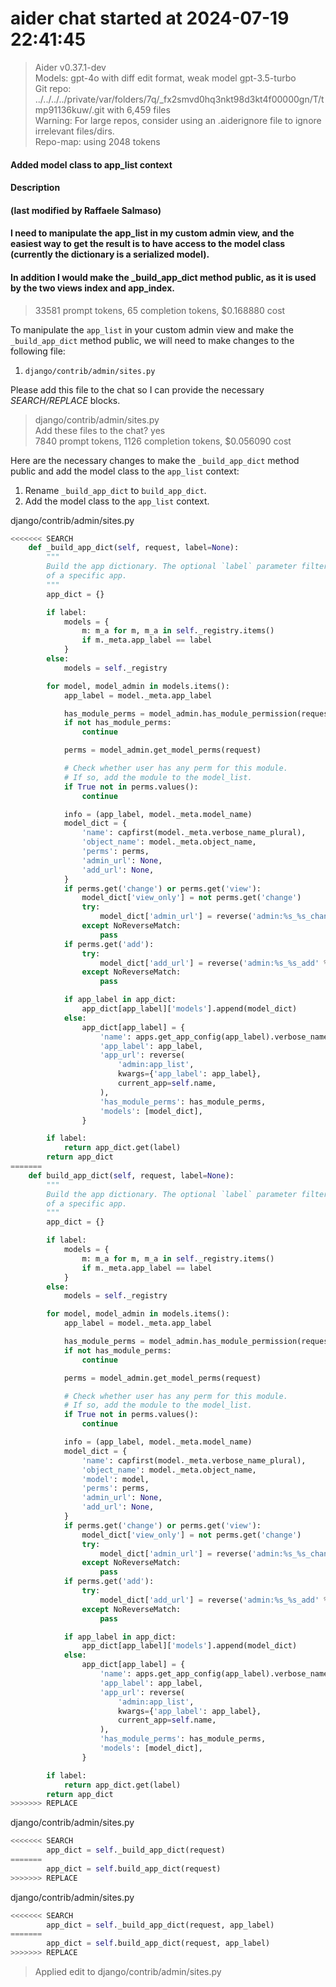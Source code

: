 
# aider chat started at 2024-07-19 22:41:45

> Aider v0.37.1-dev  
> Models: gpt-4o with diff edit format, weak model gpt-3.5-turbo  
> Git repo: ../../../../private/var/folders/7q/_fx2smvd0hq3nkt98d3kt4f00000gn/T/tmp91136kuw/.git with 6,459 files  
> Warning: For large repos, consider using an .aiderignore file to ignore irrelevant files/dirs.  
> Repo-map: using 2048 tokens  

#### Added model class to app_list context  
#### Description  
#### 	   
#### 		(last modified by Raffaele Salmaso)  
#### 	   
#### I need to manipulate the app_list in my custom admin view, and the easiest way to get the result is to have access to the model class (currently the dictionary is a serialized model).  
#### In addition I would make the _build_app_dict method public, as it is used by the two views index and app_index.  
> 33581 prompt tokens, 65 completion tokens, $0.168880 cost  

To manipulate the `app_list` in your custom admin view and make the `_build_app_dict` method public, we will need to make changes to the following file:

1. `django/contrib/admin/sites.py`

Please add this file to the chat so I can provide the necessary *SEARCH/REPLACE* blocks.

> django/contrib/admin/sites.py  
> Add these files to the chat? yes  
> 7840 prompt tokens, 1126 completion tokens, $0.056090 cost  

Here are the necessary changes to make the `_build_app_dict` method public and add the model class to the `app_list` context:

1. Rename `_build_app_dict` to `build_app_dict`.
2. Add the model class to the `app_list` context.

django/contrib/admin/sites.py
```python
<<<<<<< SEARCH
    def _build_app_dict(self, request, label=None):
        """
        Build the app dictionary. The optional `label` parameter filters models
        of a specific app.
        """
        app_dict = {}

        if label:
            models = {
                m: m_a for m, m_a in self._registry.items()
                if m._meta.app_label == label
            }
        else:
            models = self._registry

        for model, model_admin in models.items():
            app_label = model._meta.app_label

            has_module_perms = model_admin.has_module_permission(request)
            if not has_module_perms:
                continue

            perms = model_admin.get_model_perms(request)

            # Check whether user has any perm for this module.
            # If so, add the module to the model_list.
            if True not in perms.values():
                continue

            info = (app_label, model._meta.model_name)
            model_dict = {
                'name': capfirst(model._meta.verbose_name_plural),
                'object_name': model._meta.object_name,
                'perms': perms,
                'admin_url': None,
                'add_url': None,
            }
            if perms.get('change') or perms.get('view'):
                model_dict['view_only'] = not perms.get('change')
                try:
                    model_dict['admin_url'] = reverse('admin:%s_%s_changelist' % info, current_app=self.name)
                except NoReverseMatch:
                    pass
            if perms.get('add'):
                try:
                    model_dict['add_url'] = reverse('admin:%s_%s_add' % info, current_app=self.name)
                except NoReverseMatch:
                    pass

            if app_label in app_dict:
                app_dict[app_label]['models'].append(model_dict)
            else:
                app_dict[app_label] = {
                    'name': apps.get_app_config(app_label).verbose_name,
                    'app_label': app_label,
                    'app_url': reverse(
                        'admin:app_list',
                        kwargs={'app_label': app_label},
                        current_app=self.name,
                    ),
                    'has_module_perms': has_module_perms,
                    'models': [model_dict],
                }

        if label:
            return app_dict.get(label)
        return app_dict
=======
    def build_app_dict(self, request, label=None):
        """
        Build the app dictionary. The optional `label` parameter filters models
        of a specific app.
        """
        app_dict = {}

        if label:
            models = {
                m: m_a for m, m_a in self._registry.items()
                if m._meta.app_label == label
            }
        else:
            models = self._registry

        for model, model_admin in models.items():
            app_label = model._meta.app_label

            has_module_perms = model_admin.has_module_permission(request)
            if not has_module_perms:
                continue

            perms = model_admin.get_model_perms(request)

            # Check whether user has any perm for this module.
            # If so, add the module to the model_list.
            if True not in perms.values():
                continue

            info = (app_label, model._meta.model_name)
            model_dict = {
                'name': capfirst(model._meta.verbose_name_plural),
                'object_name': model._meta.object_name,
                'model': model,
                'perms': perms,
                'admin_url': None,
                'add_url': None,
            }
            if perms.get('change') or perms.get('view'):
                model_dict['view_only'] = not perms.get('change')
                try:
                    model_dict['admin_url'] = reverse('admin:%s_%s_changelist' % info, current_app=self.name)
                except NoReverseMatch:
                    pass
            if perms.get('add'):
                try:
                    model_dict['add_url'] = reverse('admin:%s_%s_add' % info, current_app=self.name)
                except NoReverseMatch:
                    pass

            if app_label in app_dict:
                app_dict[app_label]['models'].append(model_dict)
            else:
                app_dict[app_label] = {
                    'name': apps.get_app_config(app_label).verbose_name,
                    'app_label': app_label,
                    'app_url': reverse(
                        'admin:app_list',
                        kwargs={'app_label': app_label},
                        current_app=self.name,
                    ),
                    'has_module_perms': has_module_perms,
                    'models': [model_dict],
                }

        if label:
            return app_dict.get(label)
        return app_dict
>>>>>>> REPLACE
```

django/contrib/admin/sites.py
```python
<<<<<<< SEARCH
        app_dict = self._build_app_dict(request)
=======
        app_dict = self.build_app_dict(request)
>>>>>>> REPLACE
```

django/contrib/admin/sites.py
```python
<<<<<<< SEARCH
        app_dict = self._build_app_dict(request, app_label)
=======
        app_dict = self.build_app_dict(request, app_label)
>>>>>>> REPLACE
```

> Applied edit to django/contrib/admin/sites.py  
